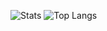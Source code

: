 
![Stats](https://github-readme-stats.vercel.app/api?username=badst&show_icons=true&bg_color=30,e96443,904e95&title_color=fff&text_color=fff&icon_color=fff&hide_border=true)
![Top Langs](https://github-readme-stats.vercel.app/api/top-langs/?username=badst&layout=compact&show_icons=true&theme=radical&bg_color=30,e96443,904e95&title_color=fff&text_color=fff&icon_color=fff&hide_border=true)

